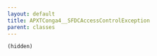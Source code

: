 ```yaml
---
layout: default
title: APXTConga4__SFDCAccessControlException
parent: classes
---
```


```(hidden)```
